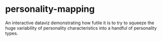 # personality-mapping
An interactive dataviz demonstrating how futile it is to try to squeeze the huge variability of personality characteristics into a handful of personality types.
